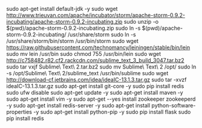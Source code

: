 

sudo apt-get install default-jdk -y
sudo wget http://www.trieuvan.com/apache/incubator/storm/apache-storm-0.9.2-incubating/apache-storm-0.9.2-incubating.zip
sudo unzip -o $(pwd)/apache-storm-0.9.2-incubating.zip
sudo ln -s $(pwd)/apache-storm-0.9.2-incubating/ /usr/share/storm
sudo ln -s /usr/share/storm/bin/storm /usr/bin/storm
sudo wget https://raw.githubusercontent.com/technomancy/leiningen/stable/bin/lein
sudo mv lein /usr/bin
sudo chmod 755 /usr/bin/lein
sudo wget http://c758482.r82.cf2.rackcdn.com/sublime_text_3_build_3047.tar.bz2
sudo tar vxjf Sublime\ Text\ 2.tar.bz2
sudo mv Sublime\ Text\ 2 /opt/
sudo ln -s /opt/Sublime\ Text\ 2/sublime_text /usr/bin/sublime
sudo wget http://download-cf.jetbrains.com/idea/ideaIC-13.1.3.tar.gz
sudo tar -xvzf ideaIC-13.1.3.tar.gz
sudo apt-get install git-core -y
sudo pip install redis
sudo ufw disable
sudo apt-get update -y
sudo apt-get install maven -y
sudo apt-get install vim -y
sudo apt-get --yes install zookeeper zookeeperd -y
sudo apt-get install redis-server -y
sudo apt-get install python-software-properties -y
sudo apt-get install python-pip -y
sudo pip install flask
sudo pip install redis
